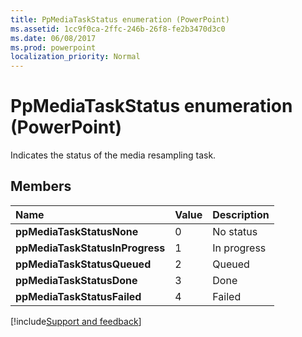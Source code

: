 ```yaml
---
title: PpMediaTaskStatus enumeration (PowerPoint)
ms.assetid: 1cc9f0ca-2ffc-246b-26f8-fe2b3470d3c0
ms.date: 06/08/2017
ms.prod: powerpoint
localization_priority: Normal
---
```



# PpMediaTaskStatus enumeration (PowerPoint)

Indicates the status of the media resampling task.


## Members



|Name|Value|Description|
|:-----|:-----|:-----|
|**ppMediaTaskStatusNone**|0|No status|
|**ppMediaTaskStatusInProgress**|1|In progress|
|**ppMediaTaskStatusQueued**|2|Queued|
|**ppMediaTaskStatusDone**|3|Done|
|**ppMediaTaskStatusFailed**|4|Failed|


[!include[Support and feedback](~/includes/feedback-boilerplate.md)]